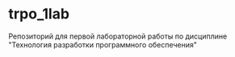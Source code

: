 # trpo_1lab
Репозиторий для первой лабораторной работы по дисциплине "Технология разработки программного обеспечения"
